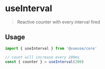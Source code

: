 # useInterval

> Reactive counter with every interval fired

## Usage

```jsx
import { useInterval } from '@vueuse/core'

// count will increase every 200ms
const { counter } = useInterval(200)
```

